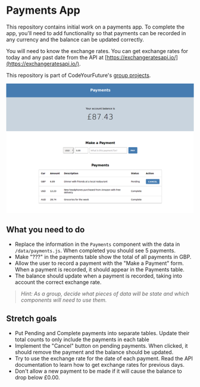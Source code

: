 # Payments App

This repository contains initial work on a payments app. To complete the app, you'll need to add functionality so that payments can be recorded in any currency and the balance can be updated correctly.

You will need to know the exchange rates. You can get exchange rates for today and any past date from the API at [https://exchangeratesapi.io/](https://exchangeratesapi.io/).

This repository is part of CodeYourFuture's [group projects](https://github.com/CodeYourFuture/group-projects).

![Screenshot of project](screenshot.png)

## What you need to do

- Replace the information in the `Payments` component with the data in `/data/payments.js`. When completed you should see 5 payments.
- Make "???" in the payments table show the total of all payments in GBP.
- Allow the user to record a payment with the "Make a Payment" form. When a payment is recorded, it should appear in the Payments table.
- The balance should update when a payment is recorded, taking into account the correct exchange rate.

> _Hint: As a group, decide what pieces of data will be state and which components will need to use them._

## Stretch goals

- Put Pending and Complete payments into separate tables. Update their total counts to only include the payments in each table
- Implement the "Cancel" button on pending payments. When clicked, it should remove the payment and the balance should be updated.
- Try to use the exchange rate for the date of each payment. Read the API documentation to learn how to get exchange rates for previous days.
- Don't allow a new payment to be made if it will cause the balance to drop below £0.00.
